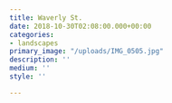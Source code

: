```yaml
---
title: Waverly St.
date: 2018-10-30T02:08:00.000+00:00
categories:
- landscapes
primary_image: "/uploads/IMG_0505.jpg"
description: ''
medium: ''
style: ''

---
```

